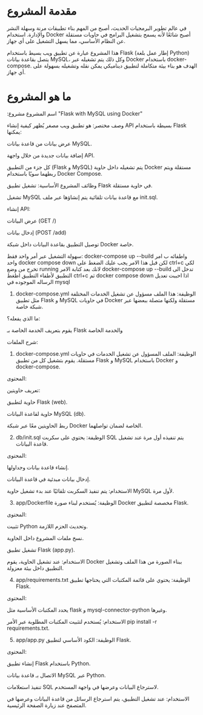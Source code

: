 # مقدمة المشروع

في عالم تطوير البرمجيات الحديث، أصبح من المهم بناء تطبيقات مرنة وسهلة النشر والإدارة. استخدام Docker أصبح شائعًا لأنه يسمح بتشغيل البرامج في حاويات مستقلة عن النظام الأساسي، مما يسهل التشغيل على أي جهاز.

هذا المشروع عبارة عن تطبيق ويب بسيط باستخدام Flask (إطار عمل بلغة Python) يتصل بقاعدة بيانات MySQL، وكل ذلك يتم تشغيله عبر Docker باستخدام docker-compose. الهدف هو بناء بيئة متكاملة لتطبيق ديناميكي يمكن نقله وتشغيله بسهولة على أي جهاز.

# ما هو المشروع 

:اسم المشروع
مشروع "Flask with MySQL using Docker"

وصف مختصر:
هو تطبيق ويب مصغر يُظهر كيفية إنشاء API بسيطة باستخدام Flask يمكنها:

عرض بيانات من قاعدة بيانات MySQL.

إضافة بيانات جديدة من خلال واجهة API.

كل جزء من التطبيق (Flask و MySQL) يتم تشغيله داخل حاوية Docker مستقلة ويتم ربطهما سويًا باستخدام Docker Compose.

وظائف المشروع الأساسية:
تشغيل تطبيق Flask في حاوية مستقلة.

تشغيل MySQL مع قاعدة بيانات تلقائية يتم إنشاؤها عبر ملف init.sql.

إنشاء API:

عرض البيانات (GET /)

إدخال بيانات (POST /add)

توصيل التطبيق بقاعدة البيانات داخل شبكة Docker خاصة.

سهولة التشغيل عبر أمر واحد فقط:
docker-compose up --build
واطفائه ب امر واحد 
docker compose down 
لكن قبل هذا الامر يجب عليك الضغط على ctrl+c لكي تخرج من وضع running لانك بعد كتابة الامر docker-compose up --build تدخل الى التطبيق لأطفاء التطبيق اظغط ctrl+c ثم docker compose down  اذا احببت تعديل الرساله الموجوده في mysql


1. docker-compose.yml
الوظيفة: هذا الملف مسؤول عن تشغيل الخدمات المختلفة مثل تطبيق Flask و MySQL في حاويات Docker مستقلة ولكنها متصلة ببعضها عبر شبكة خاصة.

ما الذي يفعله؟:

يقوم بتعريف الخدمة الخاصة بـ Flask والخدمة الخاصة





شرح الملفات:

1. docker-compose.yml
الوظيفة: الملف المسؤول عن تشغيل الخدمات في حاويات مستقلة. يقوم بتشغيل كل من تطبيق Flask و MySQL باستخدام Docker و docker-compose.


المحتوى:

تعريف حاويتين:

حاوية لتطبيق Flask (web).

حاوية لقاعدة البيانات MySQL (db).

ربط الحاويتين معًا عبر شبكة Docker الخاصة لضمان تواصلهما.


2. db/init.sql
الوظيفة: يحتوي على سكربت SQL يتم تنفيذه أول مرة عند تشغيل قاعدة البيانات.

المحتوى:

إنشاء قاعدة بيانات وجداولها.

إدخال بيانات مبدئية في قاعدة البيانات.

الاستخدام: يتم تنفيذ السكربت تلقائيًا عند بدء تشغيل حاوية MySQL لأول مرة.


3. app/Dockerfile
الوظيفة: يُستخدم لبناء صورة Docker مخصصة لتطبيق Flask.

المحتوى:

تثبيت Python وتحديث الحزم اللازمة.

نسخ ملفات المشروع داخل الحاوية.

تشغيل تطبيق Flask (app.py).

الاستخدام: عند تشغيل الحاوية، يقوم Docker ببناء الصورة من هذا الملف وتشغيل التطبيق داخل بيئة معزولة.


4. app/requirements.txt
الوظيفة: يحتوي على قائمة المكتبات التي يحتاجها تطبيق Flask.

المحتوى:

يحدد المكتبات الأساسية مثل flask و mysql-connector-python وغيرها.

الاستخدام: يُستخدم لتثبيت المكتبات المطلوبة عبر الأمر pip install -r requirements.txt.


5. app/app.py
الوظيفة: الكود الأساسي لتطبيق Flask.

المحتوى:

إنشاء تطبيق Flask باستخدام Python.

الاتصال بـ قاعدة بيانات MySQL عبر Python.

تنفيذ استعلامات SQL لاسترجاع البيانات وعرضها في واجهة المستخدم.

الاستخدام: عند تشغيل التطبيق، يتم استرجاع الرسائل من قاعدة البيانات وعرضها في المتصفح عند زيارة الصفحة الرئيسية.
